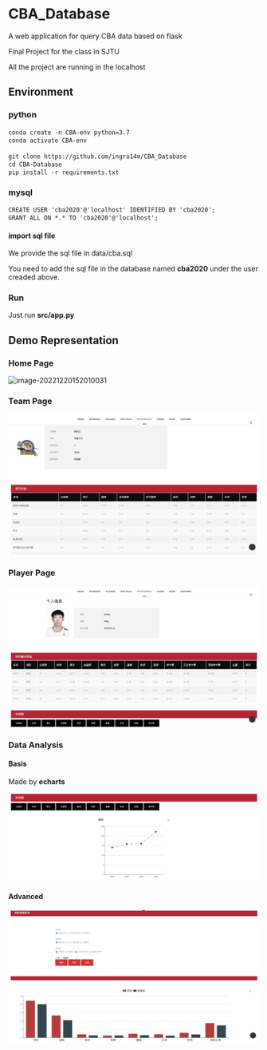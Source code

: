 # CBA_Database
A web application for query CBA data based on flask

Final Project for the class in SJTU

All the project are running in the localhost



## Environment

### python

```shell
conda create -n CBA-env python=3.7
conda activate CBA-env

git clone https://github.com/ingra14m/CBA_Database
cd CBA-Database
pip install -r requirements.txt
```

### mysql

```shell
CREATE USER 'cba2020'@'localhost' IDENTIFIED BY 'cba2020';
GRANT ALL ON *.* TO 'cba2020'@'localhost';
```

#### import sql file

We provide the sql file in data/cba.sql

You need to add the sql file in the database named **cba2020** under the user creaded above.



### Run

Just run **src/app.py**



## Demo Representation

### Home Page

![image-20221220152010031](README.assets/image-20221220152010031.png)



### Team Page

![image-20221220152113369](README.assets/image-20221220152113369.png)



### Player Page

![image-20221220152145988](README.assets/image-20221220152145988.png)



### Data Analysis

#### Basis

Made by **echarts**

![image-20221220152300769](README.assets/image-20221220152300769.png)

#### Advanced

![image-20221220152437929](README.assets/image-20221220152437929.png)
